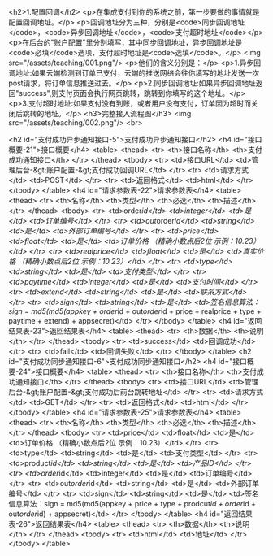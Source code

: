 <p>&lt;h2&gt;1.配置回调&lt;/h2&gt;
&lt;p&gt;在集成支付到你的系统之前，第一步要做的事情就是配置回调地址。&lt;/p&gt;
&lt;p&gt;回调地址分为三种，分别是&lt;code&gt;同步回调地址&lt;/code&gt;，&lt;code&gt;异步回调地址&lt;/code&gt;，&lt;code&gt;支付超时地址&lt;/code&gt;&lt;/p&gt;
&lt;p&gt;在后台的&quot;账户配置&quot;里分别填写，其中同步回调地址，异步回调地址是&lt;code&gt;必填&lt;/code&gt;选项，支付超时地址是&lt;code&gt;选填&lt;/code&gt;。&lt;/p&gt;
&lt;img src=&quot;/assets/teaching/001.png&quot;/&gt;
&lt;p&gt;他们的含义分别是：&lt;/p&gt;
&lt;p&gt;1.异步回调地址:如果云端检测到订单已支付，云端的推送网络会往你填写的地址发送一次post请求，将订单信息推送过去。&lt;/p&gt;
&lt;p&gt;2.同步回调地址:如果异步回调地址返回&quot;success&quot;,则支付页面会执行网页跳转，跳转到你填写的这个地址。&lt;/p&gt;
&lt;p&gt;3.支付超时地址:如果支付没有到账，或者用户没有支付，订单因为超时而关闭后跳转的地址。&lt;/p&gt;
&lt;h3&gt;完整接入流程图&lt;/h3&gt;
&lt;img src=&quot;/assets/teaching/002.png&quot;/&gt;
&lt;br&gt;</p>

<p>  &lt;h2 id=&quot;支付成功异步通知接口-5&quot;&gt;支付成功异步通知接口&lt;/h2&gt;
  &lt;h4 id=&quot;接口概要-21&quot;&gt;接口概要&lt;/h4&gt;
  &lt;table&gt;
   &lt;thead&gt;
    &lt;tr&gt;
     &lt;th&gt;接口名称&lt;/th&gt;
     &lt;th&gt;支付成功通知接口&lt;/th&gt;
    &lt;/tr&gt;
   &lt;/thead&gt;
   &lt;tbody&gt;
    &lt;tr&gt;
     &lt;td&gt;接口URL&lt;/td&gt;
     &lt;td&gt;管理后台-&amp;gt;账户配置-&amp;gt;支付成功回调URL&lt;/td&gt;
    &lt;/tr&gt;
    &lt;tr&gt;
     &lt;td&gt;请求方式&lt;/td&gt;
     &lt;td&gt;POST&lt;/td&gt;
    &lt;/tr&gt;
    &lt;tr&gt;
     &lt;td&gt;返回格式&lt;/td&gt;
     &lt;td&gt;html&lt;/td&gt;
    &lt;/tr&gt;
   &lt;/tbody&gt;
  &lt;/table&gt;
  &lt;h4 id=&quot;请求参数表-22&quot;&gt;请求参数表&lt;/h4&gt;
  &lt;table&gt;
   &lt;thead&gt;
    &lt;tr&gt;
     &lt;th&gt;名称&lt;/th&gt;
     &lt;th&gt;类型&lt;/th&gt;
     &lt;th&gt;必选&lt;/th&gt;
     &lt;th&gt;描述&lt;/th&gt;
    &lt;/tr&gt;
   &lt;/thead&gt;
   &lt;tbody&gt;
    &lt;tr&gt;
     &lt;td&gt;order<em>id&lt;/td&gt;
     &lt;td&gt;integer&lt;/td&gt;
     &lt;td&gt;是&lt;/td&gt;
     &lt;td&gt;订单编号&lt;/td&gt;
    &lt;/tr&gt;
    &lt;tr&gt;
     &lt;td&gt;out</em>order<em>id&lt;/td&gt;
     &lt;td&gt;string&lt;/td&gt;
     &lt;td&gt;是&lt;/td&gt;
     &lt;td&gt;外部订单编号&lt;/td&gt;
    &lt;/tr&gt;
    &lt;tr&gt;
     &lt;td&gt;price&lt;/td&gt;
     &lt;td&gt;float&lt;/td&gt;
     &lt;td&gt;是&lt;/td&gt;
     &lt;td&gt;订单价格 （精确小数点后2位 示例：10.23）&lt;/td&gt;
    &lt;/tr&gt;
    &lt;tr&gt;
     &lt;td&gt;realprice&lt;/td&gt;
     &lt;td&gt;float&lt;/td&gt;
     &lt;td&gt;是&lt;/td&gt;
     &lt;td&gt;真实价格 （精确小数点后2位 示例：10.23）&lt;/td&gt;
    &lt;/tr&gt;
    &lt;tr&gt;
     &lt;td&gt;type&lt;/td&gt;
     &lt;td&gt;string&lt;/td&gt;
     &lt;td&gt;是&lt;/td&gt;
     &lt;td&gt;支付类型&lt;/td&gt;
    &lt;/tr&gt;
    &lt;tr&gt;
     &lt;td&gt;paytime&lt;/td&gt;
     &lt;td&gt;integer&lt;/td&gt;
     &lt;td&gt;是&lt;/td&gt;
     &lt;td&gt;支付时间&lt;/td&gt;
    &lt;/tr&gt;
    &lt;tr&gt;
     &lt;td&gt;extend&lt;/td&gt;
     &lt;td&gt;string&lt;/td&gt;
     &lt;td&gt;是&lt;/td&gt;
     &lt;td&gt;联系方式&lt;/td&gt;
    &lt;/tr&gt;
    &lt;tr&gt;
     &lt;td&gt;sign&lt;/td&gt;
     &lt;td&gt;string&lt;/td&gt;
     &lt;td&gt;是&lt;/td&gt;
     &lt;td&gt;签名信息算法：sign = md5(md5(appkey + order</em>id + out<em>order</em>id + price + realprice + type + paytime + extend) + appsecret)&lt;/td&gt;
    &lt;/tr&gt;
   &lt;/tbody&gt;
  &lt;/table&gt;
  &lt;h4 id=&quot;返回结果表-23&quot;&gt;返回结果表&lt;/h4&gt;
  &lt;table&gt;
   &lt;thead&gt;
    &lt;tr&gt;
     &lt;th&gt;数据&lt;/th&gt;
     &lt;th&gt;说明&lt;/th&gt;
    &lt;/tr&gt;
   &lt;/thead&gt;
   &lt;tbody&gt;
    &lt;tr&gt;
     &lt;td&gt;success&lt;/td&gt;
     &lt;td&gt;回调成功&lt;/td&gt;
    &lt;/tr&gt;
    &lt;tr&gt;
     &lt;td&gt;fail&lt;/td&gt;
     &lt;td&gt;回调失败&lt;/td&gt;
    &lt;/tr&gt;
   &lt;/tbody&gt;
  &lt;/table&gt;
  &lt;h2 id=&quot;支付成功同步通知接口-6&quot;&gt;支付成功同步通知接口&lt;/h2&gt;
  &lt;h4 id=&quot;接口概要-24&quot;&gt;接口概要&lt;/h4&gt;
  &lt;table&gt;
   &lt;thead&gt;
    &lt;tr&gt;
     &lt;th&gt;接口名称&lt;/th&gt;
     &lt;th&gt;支付成功通知接口&lt;/th&gt;
    &lt;/tr&gt;
   &lt;/thead&gt;
   &lt;tbody&gt;
    &lt;tr&gt;
     &lt;td&gt;接口URL&lt;/td&gt;
     &lt;td&gt;管理后台-&amp;gt;账户配置-&amp;gt;支付成功后前台跳转地址&lt;/td&gt;
    &lt;/tr&gt;
    &lt;tr&gt;
     &lt;td&gt;请求方式&lt;/td&gt;
     &lt;td&gt;GET&lt;/td&gt;
    &lt;/tr&gt;
    &lt;tr&gt;
     &lt;td&gt;返回格式&lt;/td&gt;
     &lt;td&gt;html&lt;/td&gt;
    &lt;/tr&gt;
   &lt;/tbody&gt;
  &lt;/table&gt;
  &lt;h4 id=&quot;请求参数表-25&quot;&gt;请求参数表&lt;/h4&gt;
  &lt;table&gt;
   &lt;thead&gt;
    &lt;tr&gt;
     &lt;th&gt;名称&lt;/th&gt;
     &lt;th&gt;类型&lt;/th&gt;
     &lt;th&gt;必选&lt;/th&gt;
     &lt;th&gt;描述&lt;/th&gt;
    &lt;/tr&gt;
   &lt;/thead&gt;
   &lt;tbody&gt;
    &lt;tr&gt;
     &lt;td&gt;price&lt;/td&gt;
     &lt;td&gt;float&lt;/td&gt;
     &lt;td&gt;是&lt;/td&gt;
     &lt;td&gt;订单价格 （精确小数点后2位 示例：10.23）&lt;/td&gt;
    &lt;/tr&gt;
    &lt;tr&gt;
     &lt;td&gt;type&lt;/td&gt;
     &lt;td&gt;string&lt;/td&gt;
     &lt;td&gt;是&lt;/td&gt;
     &lt;td&gt;支付类型&lt;/td&gt;
    &lt;/tr&gt;
    &lt;tr&gt;
     &lt;td&gt;product<em>id&lt;/td&gt;
     &lt;td&gt;string&lt;/td&gt;
     &lt;td&gt;是&lt;/td&gt;
     &lt;td&gt;产品ID&lt;/td&gt;
    &lt;/tr&gt;
    &lt;tr&gt;
     &lt;td&gt;order</em>id&lt;/td&gt;
     &lt;td&gt;integer&lt;/td&gt;
     &lt;td&gt;是&lt;/td&gt;
     &lt;td&gt;订单编号&lt;/td&gt;
    &lt;/tr&gt;
    &lt;tr&gt;
     &lt;td&gt;out<em>order</em>id&lt;/td&gt;
     &lt;td&gt;string&lt;/td&gt;
     &lt;td&gt;是&lt;/td&gt;
     &lt;td&gt;外部订单编号&lt;/td&gt;
    &lt;/tr&gt;
    &lt;tr&gt;
     &lt;td&gt;sign&lt;/td&gt;
     &lt;td&gt;string&lt;/td&gt;
     &lt;td&gt;是&lt;/td&gt;
     &lt;td&gt;签名信息算法：sign = md5(md5(appkey + price + type + prodcut<em>id + order</em>id + out<em>order</em>id) + appsecret)&lt;/td&gt;
    &lt;/tr&gt;
   &lt;/tbody&gt;
  &lt;/table&gt;
  &lt;h4 id=&quot;返回结果表-26&quot;&gt;返回结果表&lt;/h4&gt;
  &lt;table&gt;
   &lt;thead&gt;
    &lt;tr&gt;
     &lt;th&gt;数据&lt;/th&gt;
     &lt;th&gt;说明&lt;/th&gt;
    &lt;/tr&gt;
   &lt;/thead&gt;
   &lt;tbody&gt;
    &lt;tr&gt;
     &lt;td&gt;html&lt;/td&gt;
     &lt;td&gt;地址&lt;/td&gt;
    &lt;/tr&gt;
   &lt;/tbody&gt;
  &lt;/table&gt;</p>
